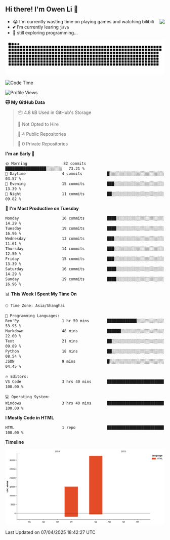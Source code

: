 ## Hi there! I'm Owen Li 👋

<a href="https://github.com/owenllli">
  <img align="right" src="https://github-readme-stats.vercel.app/api/top-langs/?username=owenllli&layout=normal" />
</a>

- 😭 I'm currently wasting time on playing games and watching bilibili
- 💕 I'm currently learing `java`
- 🤔 still exploring programming...

<!--
![Top Langs](https://github-readme-stats.vercel.app/api/top-langs/?username=owenllli&layout=normal)
-->

<picture>
  <source media="(prefers-color-scheme: dark)" srcset="https://raw.githubusercontent.com/owenllli/owenllli/output/github-snake-dark.svg" />
  <source media="(prefers-color-scheme: light)" srcset="https://raw.githubusercontent.com/owenllli/owenllli/output/github-snake.svg" />
  <img alt="github-snake" src="https://raw.githubusercontent.com/owenllli/owenllli/output/github-snake.svg" />
</picture>

<!--START_SECTION:waka-->
![Code Time](http://img.shields.io/badge/Code%20Time-120%20hrs%2014%20mins-blue)

![Profile Views](http://img.shields.io/badge/Profile%20Views-0-blue)

**🐱 My GitHub Data** 

> 📦 4.8 kB Used in GitHub's Storage 
 > 
> 🚫 Not Opted to Hire
 > 
> 📜 4 Public Repositories 
 > 
> 🔑 0 Private Repositories 
 > 
**I'm an Early 🐤** 

```text
🌞 Morning                82 commits          ██████████████████░░░░░░░   73.21 % 
🌆 Daytime                4 commits           █░░░░░░░░░░░░░░░░░░░░░░░░   03.57 % 
🌃 Evening                15 commits          ███░░░░░░░░░░░░░░░░░░░░░░   13.39 % 
🌙 Night                  11 commits          ██░░░░░░░░░░░░░░░░░░░░░░░   09.82 % 
```
📅 **I'm Most Productive on Tuesday** 

```text
Monday                   16 commits          ████░░░░░░░░░░░░░░░░░░░░░   14.29 % 
Tuesday                  19 commits          ████░░░░░░░░░░░░░░░░░░░░░   16.96 % 
Wednesday                13 commits          ███░░░░░░░░░░░░░░░░░░░░░░   11.61 % 
Thursday                 14 commits          ███░░░░░░░░░░░░░░░░░░░░░░   12.50 % 
Friday                   15 commits          ███░░░░░░░░░░░░░░░░░░░░░░   13.39 % 
Saturday                 16 commits          ████░░░░░░░░░░░░░░░░░░░░░   14.29 % 
Sunday                   19 commits          ████░░░░░░░░░░░░░░░░░░░░░   16.96 % 
```


📊 **This Week I Spent My Time On** 

```text
🕑︎ Time Zone: Asia/Shanghai

💬 Programming Languages: 
Ren'Py                   1 hr 59 mins        █████████████░░░░░░░░░░░░   53.95 % 
Markdown                 48 mins             ██████░░░░░░░░░░░░░░░░░░░   22.00 % 
Text                     21 mins             ██░░░░░░░░░░░░░░░░░░░░░░░   09.89 % 
Python                   18 mins             ██░░░░░░░░░░░░░░░░░░░░░░░   08.54 % 
JSON                     9 mins              █░░░░░░░░░░░░░░░░░░░░░░░░   04.45 % 

🔥 Editors: 
VS Code                  3 hrs 40 mins       █████████████████████████   100.00 % 

💻 Operating System: 
Windows                  3 hrs 40 mins       █████████████████████████   100.00 % 
```

**I Mostly Code in HTML** 

```text
HTML                     1 repo              █████████████████████████   100.00 % 
```



**Timeline**

![Lines of Code chart](https://raw.githubusercontent.com/owenllli/owenllli/main/assets/bar_graph.png)


 Last Updated on 07/04/2025 18:42:27 UTC
<!--END_SECTION:waka-->
